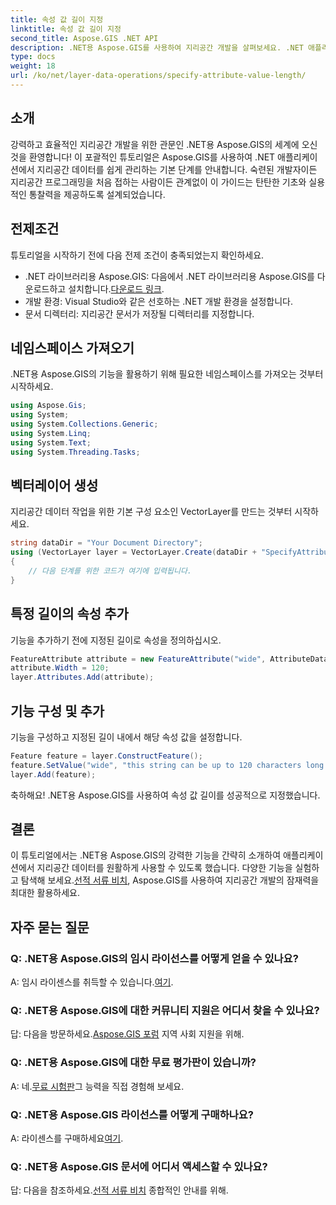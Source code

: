 ```yaml
---
title: 속성 값 길이 지정
linktitle: 속성 값 길이 지정
second_title: Aspose.GIS .NET API
description: .NET용 Aspose.GIS를 사용하여 지리공간 개발을 살펴보세요. .NET 애플리케이션에서 공간 데이터를 손쉽게 관리하고 조작할 수 있습니다.
type: docs
weight: 18
url: /ko/net/layer-data-operations/specify-attribute-value-length/
---
```

## 소개
강력하고 효율적인 지리공간 개발을 위한 관문인 .NET용 Aspose.GIS의 세계에 오신 것을 환영합니다! 이 포괄적인 튜토리얼은 Aspose.GIS를 사용하여 .NET 애플리케이션에서 지리공간 데이터를 쉽게 관리하는 기본 단계를 안내합니다. 숙련된 개발자이든 지리공간 프로그래밍을 처음 접하는 사람이든 관계없이 이 가이드는 탄탄한 기초와 실용적인 통찰력을 제공하도록 설계되었습니다.
## 전제조건
튜토리얼을 시작하기 전에 다음 전제 조건이 충족되었는지 확인하세요.
-  .NET 라이브러리용 Aspose.GIS: 다음에서 .NET 라이브러리용 Aspose.GIS를 다운로드하고 설치합니다.[다운로드 링크](https://releases.aspose.com/gis/net/).
- 개발 환경: Visual Studio와 같은 선호하는 .NET 개발 환경을 설정합니다.
- 문서 디렉터리: 지리공간 문서가 저장될 디렉터리를 지정합니다.
## 네임스페이스 가져오기
.NET용 Aspose.GIS의 기능을 활용하기 위해 필요한 네임스페이스를 가져오는 것부터 시작하세요.
```csharp
using Aspose.Gis;
using System;
using System.Collections.Generic;
using System.Linq;
using System.Text;
using System.Threading.Tasks;
```
## 벡터레이어 생성
지리공간 데이터 작업을 위한 기본 구성 요소인 VectorLayer를 만드는 것부터 시작하세요.
```csharp
string dataDir = "Your Document Directory";
using (VectorLayer layer = VectorLayer.Create(dataDir + "SpecifyAttributeValueLength_out.shp", Drivers.Shapefile))
{
    // 다음 단계를 위한 코드가 여기에 입력됩니다.
}
```
## 특정 길이의 속성 추가
기능을 추가하기 전에 지정된 길이로 속성을 정의하십시오.
```csharp
FeatureAttribute attribute = new FeatureAttribute("wide", AttributeDataType.String);
attribute.Width = 120;
layer.Attributes.Add(attribute);
```
## 기능 구성 및 추가
기능을 구성하고 지정된 길이 내에서 해당 속성 값을 설정합니다.
```csharp
Feature feature = layer.ConstructFeature();
feature.SetValue("wide", "this string can be up to 120 characters long now.");
layer.Add(feature);
```
축하해요! .NET용 Aspose.GIS를 사용하여 속성 값 길이를 성공적으로 지정했습니다.
## 결론
 이 튜토리얼에서는 .NET용 Aspose.GIS의 강력한 기능을 간략히 소개하여 애플리케이션에서 지리공간 데이터를 원활하게 사용할 수 있도록 했습니다. 다양한 기능을 실험하고 탐색해 보세요.[선적 서류 비치](https://reference.aspose.com/gis/net/), Aspose.GIS를 사용하여 지리공간 개발의 잠재력을 최대한 활용하세요.
## 자주 묻는 질문
### Q: .NET용 Aspose.GIS의 임시 라이선스를 어떻게 얻을 수 있나요?
 A: 임시 라이센스를 취득할 수 있습니다.[여기](https://purchase.aspose.com/temporary-license/).
### Q: .NET용 Aspose.GIS에 대한 커뮤니티 지원은 어디서 찾을 수 있나요?
 답: 다음을 방문하세요.[Aspose.GIS 포럼](https://forum.aspose.com/c/gis/33) 지역 사회 지원을 위해.
### Q: .NET용 Aspose.GIS에 대한 무료 평가판이 있습니까?
 A: 네.[무료 시험판](https://releases.aspose.com/)그 능력을 직접 경험해 보세요.
### Q: .NET용 Aspose.GIS 라이선스를 어떻게 구매하나요?
 A: 라이센스를 구매하세요[여기](https://purchase.aspose.com/buy).
### Q: .NET용 Aspose.GIS 문서에 어디서 액세스할 수 있나요?
 답: 다음을 참조하세요.[선적 서류 비치](https://reference.aspose.com/gis/net/) 종합적인 안내를 위해.